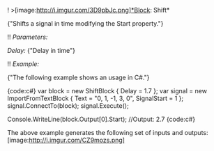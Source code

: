 ! >[image:http://i.imgur.com/3D9pbJc.png]*Block: Shift*

{"Shifts a signal in time modifying the Start property."}

!! *Parameters:*

*Delay:* {"Delay in time"}

!! *Example:*

{"The following example shows an usage in C#."}

{code:c#}
var block = new ShiftBlock { Delay = 1.7 };
var signal = new ImportFromTextBlock { Text = "0, 1, -1, 3, 0", SignalStart = 1 };
signal.ConnectTo(block);
signal.Execute();

Console.WriteLine(block.Output[0].Start);
//Output: 2.7
{code:c#}

The above example generates the following set of inputs and outputs:
[image:http://i.imgur.com/CZ9mozs.png]

